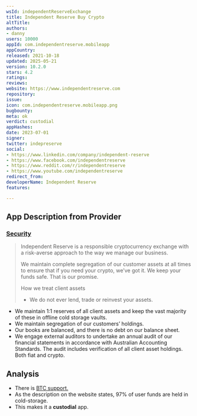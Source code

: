 ```yaml
---
wsId: independentReserveExchange
title: Independent Reserve Buy Crypto
altTitle: 
authors:
- danny
users: 10000
appId: com.independentreserve.mobileapp
appCountry: 
released: 2021-10-18
updated: 2025-05-21
version: 10.2.0
stars: 4.2
ratings: 
reviews: 
website: https://www.independentreserve.com
repository: 
issue: 
icon: com.independentreserve.mobileapp.png
bugbounty: 
meta: ok
verdict: custodial
appHashes: 
date: 2023-07-01
signer: 
twitter: indepreserve
social:
- https://www.linkedin.com/company/independent-reserve
- https://www.facebook.com/independentreserve
- https://www.reddit.com/r/independentreserve
- https://www.youtube.com/independentreserve
redirect_from: 
developerName: Independent Reserve
features: 

---
```


## App Description from Provider

### [Security](https://www.independentreserve.com/security)

> Independent Reserve is a responsible cryptocurrency exchange with a risk-averse approach to the way we manage our business.
>
> We maintain complete segregation of our customer assets at all times to ensure that if you need your crypto, we’ve got it. We keep your funds safe. That is our promise.
>
> How we treat client assets
>
> - We do not ever lend, trade or reinvest your assets.
- We maintain 1:1 reserves of all client assets and keep the vast majority of these in offline cold storage vaults.
- We maintain segregation of our customers’ holdings.
- Our books are balanced, and there is no debt on our balance sheet.
- We engage external auditors to undertake an annual audit of our financial statements in accordance with Australian Accounting Standards. The audit includes verification of all client asset holdings. Both fiat and crypto.

## Analysis

- There is [BTC support.](https://www.independentreserve.com/blog/knowledge-base/how-to-deposit-bitcoin-into-independent-reserve)
- As the description on the website states, 97% of user funds are held in cold-storage.
- This makes it a **custodial** app.
